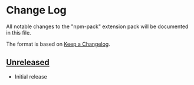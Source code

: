 # Change Log

All notable changes to the "npm-pack" extension pack will be documented in this file.

The format is based on [Keep a Changelog](https://keepachangelog.com/en/1.0.0/).

## [Unreleased]

- Initial release

[Unreleased]: https://github.com/ahmadmhdyones/vscode-npm-pack
